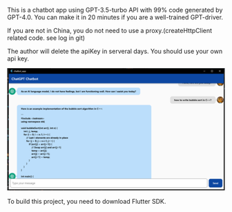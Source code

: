 This is a chatbot app using GPT-3.5-turbo API with 99% code generated by GPT-4.0. You can make it in 20 minutes if you are a well-trained GPT-driver.

If you are not in China, you do not need to use a proxy.(createHttpClient related code. see log in git)

The author will delete the apiKey in serveral days. You should use your own api key.

![](https://github.com/zhuhaichao518/ChatGPTWrittenByChatGPT/blob/master/SC.png?raw=true)

To build this project, you need to download Flutter SDK.